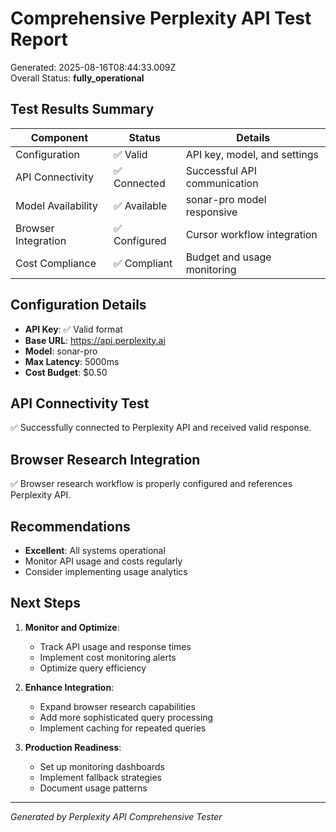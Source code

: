 # Comprehensive Perplexity API Test Report

Generated: 2025-08-16T08:44:33.009Z  
Overall Status: **fully_operational**

## Test Results Summary

| Component | Status | Details |
|-----------|--------|---------|
| Configuration | ✅ Valid | API key, model, and settings |
| API Connectivity | ✅ Connected | Successful API communication |
| Model Availability | ✅ Available | sonar-pro model responsive |
| Browser Integration | ✅ Configured | Cursor workflow integration |
| Cost Compliance | ✅ Compliant | Budget and usage monitoring |

## Configuration Details

- **API Key**: ✅ Valid format
- **Base URL**: https://api.perplexity.ai
- **Model**: sonar-pro
- **Max Latency**: 5000ms
- **Cost Budget**: $0.50

## API Connectivity Test

✅ Successfully connected to Perplexity API and received valid response.

## Browser Research Integration

✅ Browser research workflow is properly configured and references Perplexity API.

## Recommendations

- **Excellent**: All systems operational
- Monitor API usage and costs regularly
- Consider implementing usage analytics

## Next Steps

1. **Monitor and Optimize**:
   - Track API usage and response times
   - Implement cost monitoring alerts
   - Optimize query efficiency

2. **Enhance Integration**:
   - Expand browser research capabilities
   - Add more sophisticated query processing
   - Implement caching for repeated queries

3. **Production Readiness**:
   - Set up monitoring dashboards
   - Implement fallback strategies
   - Document usage patterns

---
*Generated by Perplexity API Comprehensive Tester*
